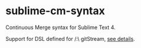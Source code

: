 # sublime-cm-syntax

Continuous Merge syntax for Sublime Text 4.

Support for DSL defined for /:\ gitStream, [see details](https://docs.gitstream.cm/how-it-works/).
